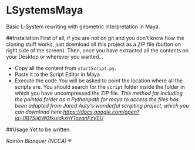LSystemsMaya
============

Basic L-System rewriting with geometric interpretation in Maya.

##Installation
First of all, if you are not on git and you don't know how the cloning stuff works, just download all this project as a ZIP file (button on right side of the screen). Then, once you have extracted all the contents on your Desktop or wherever you wanted...
* Copy all the content from `startScript.py`.
* Paste it to the Script Editor in Maya
* Execute the code
You will be asked to point the location where all the scripts are. You should search for the `script` folder inside the folder in which you have uncompressed the ZIP file.
*This method for including the pointed folder as a Pythonpath for maya to access the files has been adapted from Jared Auty's wonderful scripting project, which you can download here https://docs.google.com/open?id=0B75Ij6W0fkuidkxhY1ozanFzVEU*

##Usage
Yet to be written.

*Ramon Blanquer (NCCA) ®*
